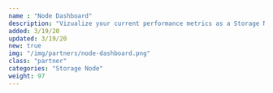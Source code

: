 ```yaml
---
name : "Node Dashboard"
description: "Vizualize your current performance metrics as a Storage Node Operator"
added: 3/19/20
updated: 3/19/20
new: true
img: "/img/partners/node-dashboard.png"
class: "partner"
categories: "Storage Node"
weight: 97
---
```


